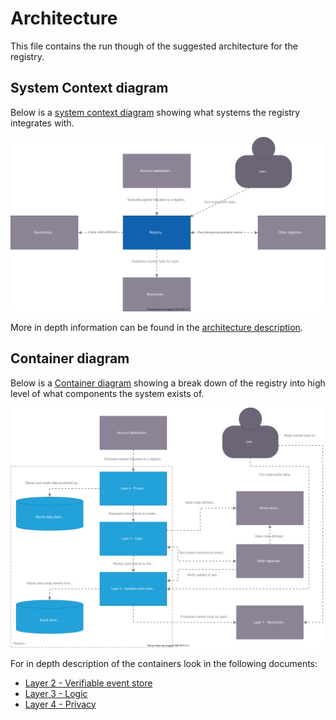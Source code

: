 # Architecture

This file contains the run though of the suggested architecture for the registry.

## System Context diagram

Below is a [system context diagram](https://c4model.com/#SystemContextDiagram) showing what systems the registry integrates with.

![C4 system diagram](/doc/system_diagram.drawio.svg)

More in depth information can be found in the [architecture description](doc/architecture.md).

## Container diagram

Below is a [Container diagram](https://c4model.com/#ContainerDiagram) showing a break down of the registry into
high level of what components the system exists of.

![C4 Container diagram](/doc/container_diagram.drawio.svg)

For in depth description of the containers look in the following documents:

- [Layer 2 - Verifiable event store](/doc/layer2_verifiable_event_store/README.md)
- [Layer 3 - Logic](/doc/layer3_logic/README.md)
- [Layer 4 - Privacy](/doc/layer4_privacy/README.md)
